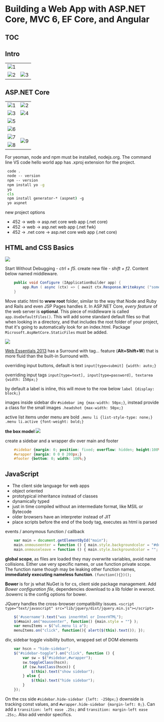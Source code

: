 # Building a Web App with ASP.NET Core, MVC 6, EF Core, and Angular

## TOC

## Intro

<table>
  <tr>
    <td colspan="2">
      <img src="https://6ebaoa.by3302.livefilestore.com/y3mbc7XYRW0pYXbS3mKlUUxgGO2s121EBJwx7KzgUeOv4oOPTD7SBEP6Rmmrv07ZPm-sflblPse3dvuTVOBYhE7lwEfEw01JDxCVEhS2pftkhReBkQBxmclM4r-1zcLBnYM6Prn5gJjWwwvmPNUSJoE9casyiSNFDJE4nMw3gw_y20?width=490&height=287&cropmode=none" alt="1" />
    </td>
  </tr>
  <tr>
    <td>
    <img src="https://fpnjua.by3302.livefilestore.com/y3mKi3tB9cR_VhT8u70fc1Cry9u3ZDNZa9I6x78R5ThTSfRd-9s-z1o79XWkGSoKoUP80yJ0VS-_UHdXoM9S3pubHfn-t2rVH55oR8lGwsQQrqPX8vBuWNifOnamF-b8mRUYxwg60ZeHPL-8YZFdoZr5uDnhngJiZ49mQl7-ILHsVY?width=364&height=280&cropmode=none" alt="2" />
    </td>
    <td>
    <img src="https://slclww.by3302.livefilestore.com/y3mXUoEFTWhhF27mk3OFfnr-w9BgW9ydGhphPz6V8XBoRaMsoDuKQla8MsPF69g2YKCN47OIJfkflRfO92KDT8WvudrTsafe1sIo_JUmV1Q5XpwRajxrPpaCrahuqxSiweZbbEkLEFYcJCwFKKhFA5BFvoIZkrFbaFHZoinEi2cdnU?width=314&height=282&cropmode=none" alt="3" />
    </td>
  </tr>
</table>

## ASP.NET Core

<table>
  <tr>
    <td colspan="2">
      <img src="https://g7ubqw.by3302.livefilestore.com/y3m_mJShBdpgbvSHZCazYWNveR_CVTkhyolPusSYOB1bA034XA54sIVPQJqp0I1XqPAR5SfCUV0OvF0LKx_Fsobj-7B0O3_hMMQd4JQQnlyMG3yoEz0tqj6HmCdXEUQe33GIclMGLIAEwf0HIrWPCxetIH-Wczrv1vCj38tArNMcLs?width=669&height=360&cropmode=none" alt="1" />
    </td>
    <td colspan="2">
      <img src="https://hiqp5q.by3302.livefilestore.com/y3myUpNQ2rfkSjM65Ti8a2v2gj-3qe76eDHaO_BTCyvgCUki89f6QWubGQbnZWuz2gTfYERg4mNCmVLjURMWv6HEerg8yDaTrnZzgvK_e6FeVa5otRbkMSaQ-ilMMoT5_Vdqu8ZYRUEBaSNvmZtunBUeR5FK36Ea01x88L3rOjV9kM?width=539&height=371&cropmode=none" alt="2" />
    </td>
  </tr>
  <tr>
    <td colspan="2">
      <img src="https://jxhueg.by3302.livefilestore.com/y3mATGvX7RSE_spEElHWWgo6rnGH_kT5OQeTcGNPUaWBVIFMXCFkYVwgvGV3n5XdU-Fe25AYQO10Np-n955BFfOgHezXuhfbeOsy-fu1i6eUDceksm4SK3qFLrZd763oIC8R4JfcDVGv26aLyz6zZGzspwVpl93EeIq8oIkurEshwQ?width=661&height=264&cropmode=none" alt="3" />
    </td>
    <td colspan="2">
      <img src="https://wowvtq.by3302.livefilestore.com/y3mC721cet5sjCqyDjvmKxO8rDzsjQJnLOT4HVg1LT-Dj8OvLuoxU5aHVWyKxvZ6f2liPwEXZE40Bkd83N8RHJ6qpqaqdcMi4NWvnZolnBZIn29VkFIjaJqD17ATVxIKj4H6h7Hea-MX8A6CLUm1zqyeUQVLr4WG55KdzCsrNVTJAk?width=639&height=341&cropmode=none" alt="4" />
    </td>
  </tr>
  <tr>
    <td colspan="4">
      <img src="https://tcyvqq.by3302.livefilestore.com/y3mgVk7kAGI6FjFxLqcN279AR83dnKYEw2_5JZdkj82iqiUBW-1b8TqUKc8WR8gfdSA_RTghc8Mag-o8CMKSjMxWOwTqio5bfx_gvlL7ENAujfj4u3HHmDAqh5yNi1AezgIPR6wlJXhVbZntyznNzS7yYdRBTld7cWmFog7UgbYxjo?width=637&height=377&cropmode=none" alt="5" />
    </td>    
  </tr>
  <tr>
    <td colspan="4">
      <img src="https://6ebxoa.by3302.livefilestore.com/y3mTaHDPP9TjX288dohTvJZ9adf09kMOEN9mypVfJrNQotnZH2sNBPSZmtt92ZbsJaMMweeev37lwaAwMNr5OkQAr8EsSTYo7bL5O_qMX0Mv-1tzB76qAWivWkF9zPFqThHtTT1VazudsWn-fgddZQPL2Tq-jDvZ_ksN5ZdkA4B92Y?width=960&height=414&cropmode=none" alt="6" />
    </td>
  </tr>
  <tr>
    <td colspan="3" >
      <img src="https://fpngua.by3302.livefilestore.com/y3mhRs7yoqpBlW7yhLAj0d2apCmXBi54zSgylhiwfOXzRTZCyZwN57ERvKmXyeKPnTKS6jt-zLjpw87xe_G8NkVtUUSeL05ENbB8ZS-KOpo6U02ZWuRjnO6g92_8LYyTTZ2PYHcYnoQHCCiMnNNv2xnDLk0ZCQTlbyvRwL6wIo2jhs?width=440&height=414&cropmode=none" alt="7" />
    </td>    
    <td rowspan="2">
      <img src="https://uz5nia.by3302.livefilestore.com/y3mIa4uXH2tM0bF3Fc2VCbqOMEIy1XT8StM0aZZxIcGIvXr3DIZ0h2c33UQx8j-Q7kQ6M4jn6wuboyXhlNoaW_qj4lCLpAQ20OUfzHBBsWdbHOdLL9qpSEm55tJdnm6LA7hY-iUzKK4Toh-fDO1HcIeMHrHAk9Cd8I5FeFDutPtNF8?width=161&height=365&cropmode=none" alt="9" />
    </td>
  </tr>
  <tr>
    <td colspan="3">
      <img src="https://slciww.by3302.livefilestore.com/y3myljA9gw9YGeNKME513PQSH4anG9tfSEOWd1qFyNo4bjiD74S_pfAPjCwFrSA5CPLl_Ue17bcyBc9F19aa5qMJb3XBSkM5tokkP7nIbVMmTkWleVqAOEkB8Tpth0KfcpX8ncPVdcVksiRdwXVSJfMVd9CLE38vsPiE56aC_h4u4s?width=440&height=109&cropmode=none" alt="8" />
    </td>
  </tr>
</table>

For yeoman, node and npm must be installed, nodejs.org. The command line VS code hello world app has .xproj extension for the project.

```cmd
 code . 
 node -- version 
 npm -- version 
 npm install yo -g
 yo
 cls
 npm install generator-* (aspnet) -g
 yo aspnet
```

new project options
- 452 -> web -> asp.net core web app (.net core) 
- 452 -> web -> asp.net web app (.net fwk) 
- 452 -> .net core -> asp.net core web app (.net core)

## HTML and CSS Basics

![](https://uz5qia.by3302.livefilestore.com/y3mUV4VSA2B8vDntS_hAwdc4g-UFT5LFic4KkwfGip83DYtdzxHrvRk30etvQU8buYkOIS7oI3V3-etYp_01181vqBYGTHYL4KYXboOpFFqikFHwaSw3KTdy7zEDRHSLtbLA2m35YT2eiGQiFRbQQASzJMRGAuMnYOt5Wk7dpVQ-KM?width=408&height=172&cropmode=none)

Start Without Debugging - *ctrl + f5*. create new file - *shift + f2*. Content below named middleware. 

```cs
    public void Configure (IApplicationBuilder app) {
        app.Run ( async (ctx) => { await ctx.Response.WriteAsync ("some html"); }); 
    } 
```

Move static html to **www root** folder, similar to the way that Node and Ruby and Rails and even JSP Pages handles it. In ASP.NET Core, _every feature_ of the web server is **optional**. 
This piece of middleware is called `app.UseDefaultFiles()`. This will add some standard default files so that when looking in a directory, and that includes the root folder of your project, that it's going to automatically look for an index.html. 
Package `Microsoft.AspNetCore.StaticFiles` must be added.

![](https://vbp4kg.by3302.livefilestore.com/y3mLO9GLQ-A5sRP0_dnJbYC69_euaHpfqZUQHJCfM2GyY1z3dXsEOD7D6sWuL_-PxWodBvILgLPIeTKUh3H6dSI4XgdovvQkxJj6xsWf4A72xbkkrK7uNrPzw1dwfk1yE_L0_FrExXGKc_QHu154iI9zmXLfcildPn1LLHO7dpDWCY?width=937&height=234&cropmode=none)

[Web Essentials 2013](http://vswebessentials.com/) has a Surround with tag... feature (**Alt+Shift+W**) that is more fluid than the built-in Surround with.

overriding input buttons, default is text `input[type=submit] {width: auto;}`

overriding input tags `input[type=text], input[type=password], textarea {width: 150px;}`

by default a label is inline, this will move to the row below `label {display: block;}`

images inside sidebar div `#sidebar img {max-width: 50px;}`, 
instead provide a class for the small images `.headshot {max-width: 50px;}`

active list items under menu are bold `.menu li {list-style-type: none;} .menu li.active {font-weight: bold;}`

**the box model**
![](https://g7xpqg.by3302.livefilestore.com/y3mOEee-RY1i694_H7jb3vb-ErefywwjesKLjsz7w5TpwIA5bMJDNhhNsYXqA3IryvNaJ40UT73Wl8fEkVukICowLAIpx2W8tvg8qjA_yYnxN2aAbsS5e-B2SLax8E-MOjSqQarjrafF9nfj2NYgkTskCdTYnQcPUE3fmwZIi92Jag?width=612&height=347&cropmode=none)

create a sidebar and a wrapper div over main and footer
```css
    #sidebar {margin: 0; position: fixed; overflow: hidden; height:100%; width: 200px; left:0;}
    #wrapper {margin: 0 0 0 200px;}
    #footer {bottom: 0; width: 100%;}
```

## JavaScript

- The client side language for web apps
- object oriented
- prototypical inheritance instead of classes
- dynamically typed
- just in time compiled without an intermediate format, like MSIL or Bytecode
- older browsers have an interpreter instead of JIT
- place scripts before the end of the body tag, executes as html is parsed

events / anonymous function / callback 
```js
    var main = document.getElementById("main");
    main.onmouseenter = function () { main.style.backgroundcolor = "#ddd"; };
    main.onmouseleave = function () { main.style.backgroundcolor = ""; main.style = "background: #eee"; };
```

**global scope**, as files are loaded they may overwrite variables, avoid name collisions. 
Either use very specific names, or use function private scope. 
The function name though may be leaking other function names, **immediately executing nameless function**.  `(function(){})();`

**Bower** is for js what NuGet is for cs, client side package management. 
Add _Bower configuration file_, dependencies download to a lib folder in wwroot. .bowerrc is the config options for bower. 

JQuery handles the cross-browser compatibility issues.
`<script type="text/javascript" src="lib/jquery/dist/jquery.min.js"></script>`
```js
    $('#username').text("was innerHtml or InnerHTML");
    $(#main).on("mouseenter", function() {main.style = ""} );
    var menuItems = $("ul.menu li a");
    menuItems.on("click", function(){ alert($(this).text()); });
```

div, sidebar toggle visibility button, wrapped set of DOM elements
```js
    var hscn = "hide-sidebar";
    $("#sidebar-toggle").on("click", function () {
        var sw = $("#sidebar,#wrapper");        
        sw.toggleClass(hscn);
        if (sw.hasClass(hscn)) {
            $(this).text("show sidebar");
        } else {
            $(this).text("hide sidebar");            
        }
    });
```    

On the css side `#sidebar.hide-sidebar {left: -250px;}` downside is tracking const values, 
and `#wrapper.hide-sidebar {margin-left: 0;}`. Can add a `transition: left ease .25s;` and `transition: margin-left ease .25s;`. 
Also add vendor specifics. 


